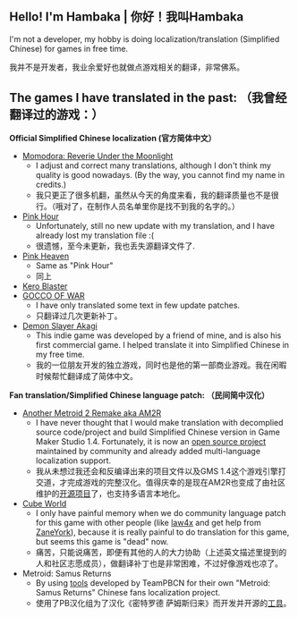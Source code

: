 ## Hello! I'm Hambaka | 你好！我叫Hambaka

I'm not a developer, my hobby is doing localization/translation (Simplified Chinese) for games in free time.

我并不是开发者，我业余爱好也就做点游戏相关的翻译，非常佛系。

## The games I have translated in the past: （我曾经翻译过的游戏：）
**Official Simplified Chinese localization (官方简体中文）**
- [Momodora: Reverie Under the Moonlight](http://store.steampowered.com/app/428550)
   - I adjust and correct many translations, although I don't think my quality is good nowadays. (By the way, you cannot find my name in credits.)
   - 我只更正了很多机翻，虽然从今天的角度来看，我的翻译质量也不是很行。（哦对了，在制作人员名单里你是找不到我的名字的。）
- [Pink Hour](http://store.steampowered.com/app/409670/)
   - Unfortunately, still no new update with my translation, and I have already lost my translation file :(
   - 很遗憾，至今未更新，我也丢失源翻译文件了.
- [Pink Heaven](http://store.steampowered.com/app/409690/)
   - Same as "Pink Hour"
   - 同上
- [Kero Blaster](http://store.steampowered.com/app/292500/)
- [GOCCO OF WAR](http://store.steampowered.com/app/346730/)
   - I have only translated some text in few update patches.
   - 只翻译过几次更新补丁。
- [Demon Slayer Akagi](https://store.steampowered.com/app/1551230/)
   - This indie game was developed by a friend of mine, and is also his first commercial game. I helped translate it into Simplified Chinese in my free time.
   - 我的一位朋友开发的独立游戏，同时也是他的第一部商业游戏。我在闲暇时候帮忙翻译成了简体中文。

**Fan translation/Simplified Chinese language patch: （民间简中汉化）**
- [Another Metroid 2 Remake aka AM2R](https://www.reddit.com/r/AM2R/)
   - I have never thought that I would make translation with decomplied source code/project and build Simplified Chinese version in Game Maker Studio 1.4. Fortunately, it is now an [open source project](https://github.com/AM2R-Community-Developers) maintained by community and already added multi-language localization support.
   - 我从未想过我还会和反编译出来的项目文件以及GMS 1.4这个游戏引擎打交道，才完成游戏的完整汉化。值得庆幸的是现在AM2R也变成了由社区维护的[开源项目](https://github.com/AM2R-Community-Developers)了，也支持多语言本地化。
- [Cube World](http://store.steampowered.com/app/1128000/)
   - I only have painful memory when we do community language patch for this game with other people (like [law4x](https://github.com/law4x) and get help from [ZaneYork](https://github.com/ZaneYork)), because it is really painful to do translation for this game, but seems this game is "dead" now. 
   - 痛苦，只能说痛苦，即便有其他的人的大力协助（上述英文描述里提到的人和社区志愿成员），做翻译补丁也是非常困难，不过好像游戏也凉了。
- Metroid: Samus Returns
   - By using [tools](https://github.com/TeamPBCN/Metroid-Samus-Returns) developed by TeamPBCN for their own "Metroid: Samus Returns" Chinese fans localization project.
   - 使用了PB汉化组为了汉化《密特罗德 萨姆斯归来》而开发并开源的[工具](https://github.com/TeamPBCN/Metroid-Samus-Returns)。
